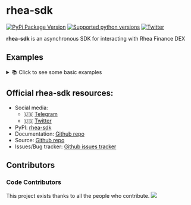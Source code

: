 # rhea-sdk

[![PyPi Package Version](https://img.shields.io/pypi/v/rhea-sdk?style=flat-square)](https://pypi.org/project/rhea-sdk)
[![Supported python versions](https://img.shields.io/pypi/pyversions/rhea-sdk)](https://pypi.python.org/pypi/rhea-sdk)
[![Twitter](https://img.shields.io/twitter/follow/p_volnov?label=Follow)](https://twitter.com/MaksimA30)

[//]: # ([![downloads]&#40;https://img.shields.io/github/downloads/MaximAntsiferov/rhea-sdk/total?style=flat-square&#41;]&#40;https://pypi.org/project/rhea-sdk&#41;)


**rhea-sdk** is an asynchronous SDK for interacting with Rhea Finance DEX

## Examples
<details>
  <summary>📚 Click to see some basic examples</summary>


**Few steps before getting started...**
- Install the latest stable version of rhea-sdk, simply running `pip install rhea-sdk`
- Create NEAR account and get your private key [wallet](https://wallet.near.org/create)

### Usage examples

```python
from py_near.account import Account
from rhea_sdk import Rhea

wnear_contract = "wrap.near"
usdc_contract = "17208628f84f5d6ad33f0da3bbbeb27ffcb398eac501a31bd6ad2011e36133a1"


async def main():
   account = Account(account_id="example.near", private_key="ed25519:...")
   await account.startup()
   
   rhea = Rhea(account=account)

   # Get account tokens balance
   near_balance = await rhea.get_near_balance()
   usdc_balance = await rhea.get_token_balance(usdc_contract)
   wnear_balance = await rhea.get_token_balance(wnear_contract)

   # Wrap or Unwrap some NEAR
   await rhea.wrap_near(0.15)
   await rhea.unwrap_near(0.05)

   # List all DLC pools
   pools = await rhea.dcl.get_pools()

   # Get DLC pool_id by tokens and commission
   pool_id = rhea.dcl.get_pool_id(wnear_contract, usdc_contract, 100)

   # Get pool extended info by pool_id
   pool = await rhea.dcl.get_pool(pool_id)

   # Get current tokens price in the pool
   prices = await rhea.dcl.get_tokens_price(pool_id)

   # Swap
   amount_to_swap = "0.1"
   await rhea.dcl.swap(wnear_contract, usdc_contract, pool_id, amount_to_swap)
```

</details>


## Official rhea-sdk resources:
 - Social media:
   - 🇺🇸 [Telegram](https://t.me/maksim30)
   - 🇺🇸 [Twitter](https://twitter.com/MaksimA30)
 - PyPI: [rhea-sdk](https://pypi.python.org/pypi/rhea-sdk)
 - Documentation: [Github repo](https://github.com/MaximAntsiferov/rhea-sdk)
 - Source: [Github repo](https://github.com/MaximAntsiferov/rhea-sdk)
 - Issues/Bug tracker: [Github issues tracker](https://github.com/MaximAntsiferov/rhea-sdk/issues)

## Contributors

### Code Contributors

This project exists thanks to all the people who contribute.
<a href="https://github.com/MaximAntsiferov/rhea-sdk/graphs/contributors"><img src="https://opencollective.com/rhea-sdk/contributors.svg?width=890&button=false" /></a>
